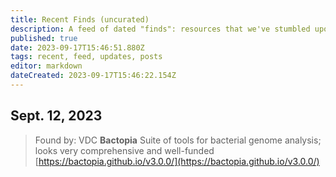 ```yaml
---
title: Recent Finds (uncurated)
description: A feed of dated "finds": resources that we've stumbled upon and wanted to share but haven't had time to curate and review them
published: true
date: 2023-09-17T15:46:51.880Z
tags: recent, feed, updates, posts
editor: markdown
dateCreated: 2023-09-17T15:46:22.154Z
---
```


## Sept. 12, 2023
>Found by: VDC
**Bactopia**
Suite of tools for bacterial genome analysis; looks very comprehensive and well-funded
[https://bactopia.github.io/v3.0.0/](https://bactopia.github.io/v3.0.0/)